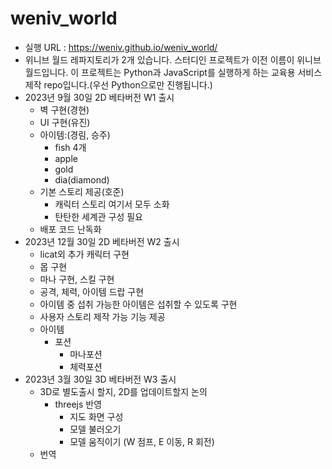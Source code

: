 # weniv_world

* 실행 URL : https://weniv.github.io/weniv_world/
* 위니브 월드 레파지토리가 2개 있습니다. 스터디인 프로젝트가 이전 이름이 위니브 월드입니다. 이 프로젝트는 Python과 JavaScript를 실행하게 하는 교육용 서비스 제작 repo입니다.(우선 Python으로만 진행됩니다.)
* 2023년 9월 30일 2D 베타버전 W1 출시
   * 벽 구현(경현)
   * UI 구현(유진)
   * 아이템:(경림, 승주)
      * fish 4개
      * apple
      * gold
      * dia(diamond)
   * 기본 스토리 제공(호준)
      * 캐릭터 스토리 여기서 모두 소화
      * 탄탄한 세계관 구성 필요
   * 배포 코드 난독화
* 2023년 12월 30일 2D 베타버전 W2 출시
   * licat외 추가 캐릭터 구현
   * 몹 구현
   * 마나 구현, 스킬 구현
   * 공격, 체력, 아이템 드랍 구현
   * 아이템 중 섭취 가능한 아이템은 섭취할 수 있도록 구현
   * 사용자 스토리 제작 가능 기능 제공
   * 아이템
      * 포션
         * 마나포션
         * 체력포션
* 2023년 3월 30일 3D 베타버전 W3 출시
   * 3D로 별도출시 할지, 2D를 업데이트할지 논의
      * threejs 반영
         * 지도 화면 구성
         * 모델 불러오기
         * 모델 움직이기 (W 점프, E 이동, R 회전)
   * 번역